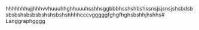 hhhhhhhujjhhhvvhuuuhhghhuuuhsshhsggbbbhsshshbshssnsjsjsnsjshsbdsbsbsbshsbsbsbshshsbshshhhhcccvgggggfghgfhghsbshhjhshhs# Langgraphgggg
